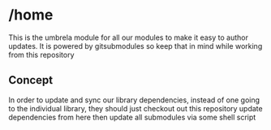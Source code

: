 # /home

This is the umbrela module for all our modules to make
it easy to author updates. It is powered by gitsubmodules
so keep that in mind while working from this repository

## Concept
In order to update and sync our library dependencies,
instead of one going to the individual library, they should
just checkout out this repository update dependencies from here
then update all submodules via some shell script
